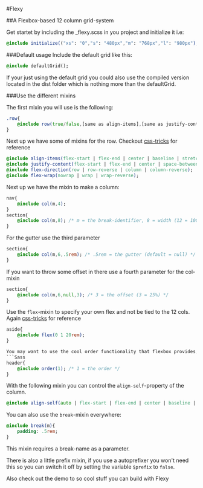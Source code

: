 #Flexy

##A Flexbox-based 12 column grid-system

Get startet by including the _flexy.scss in you project and initialize it i.e:
```Sass
@include initialize(("xs": "0","s": "480px","m": "768px","l": "980px"),true); //breaks / enable prefixing
```

###Default usage
Include the default grid like this:
```Sass
@include defaultGrid();
```
If your just using the default grid you could also use the compiled version located in the dist folder which is nothing more than the defaultGrid.

###Use the different mixins

The first mixin you will use is the following:
```Sass
.row{
	@include row(true/false,[same as align-items],[same as justify-content]); //true: inline-flex, false: flex | default: false
}
```
Next up we have some of mixins for the row. Checkout [css-tricks](https://css-tricks.com/snippets/css/a-guide-to-flexbox/) for reference

```Sass
@include align-items(flex-start | flex-end | center | baseline | stretch );
@include justify-content(flex-start | flex-end | center | space-between | space-around );
@include flex-direction(row | row-reverse | column | column-reverse);
@include flex-wrap(nowrap | wrap | wrap-reverse);
```

Next up we have the mixin to make a column:
```Sass
nav{
	@include col(m,4);
}
section{
	@include col(m,8); /* m = the break-identifier, 8 = width (12 = 100%, 8 = 66,66%) */
}
```

For the gutter use the third parameter
```Sass
section{
	@include col(m,6,.5rem); /* .5rem = the gutter (default = null) */
}
```

If you want to throw some offset in there use a fourth parameter for the col-mixin
```Sass
section{
	@include col(m,6,null,3); /* 3 = the offset (3 = 25%) */
}
```

Use the `flex`-mixin to specify your own flex and not be tied to the 12 cols. Again [css-tricks](https://css-tricks.com/snippets/css/a-guide-to-flexbox/) for reference
```Sass
aside{
	@include flex(0 1 20rem);
}

You may want to use the cool order functionality that flexbox provides, in this little mixin library you can use ths with the order mixin:
```Sass
header{
	@include order(1); /* 1 = the order */	
}
```

With the following mixin you can control the `align-self`-property of the column.
```Sass
@include align-self(auto | flex-start | flex-end | center | baseline | stretch);
```

You can also use the ```break```-mixin everywhere:
```Sass
@include break(m){
	padding: .5rem;
}
```
This mixin requires a break-name as a parameter.

There is also a little prefix mixin, if you use a autoprefixer you won't need this so you can switch it off by setting the variable `$prefix` to `false`.

Also check out the demo to so cool stuff you can build with Flexy